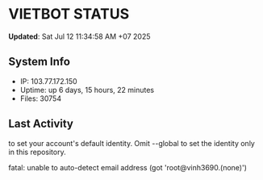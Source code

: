 # VIETBOT STATUS
**Updated**: Sat Jul 12 11:34:58 AM +07 2025

## System Info
- IP: 103.77.172.150
- Uptime: up 6 days, 15 hours, 22 minutes
- Files: 30754

## Last Activity

to set your account's default identity.
Omit --global to set the identity only in this repository.

fatal: unable to auto-detect email address (got 'root@vinh3690.(none)')
